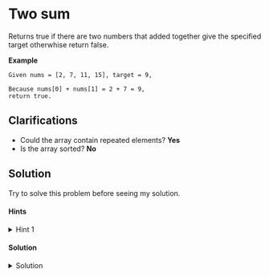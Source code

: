# Two sum

Returns true if there are two numbers that added together give the specified target otherwhise return false.

**Example**

```
Given nums = [2, 7, 11, 15], target = 9,

Because nums[0] + nums[1] = 2 + 7 = 9,
return true.
```

## Clarifications

- Could the array contain repeated elements? **Yes**
- Is the array sorted? **No**

## Solution

Try to solve this problem before seeing my solution.

#### Hints
<details><summary>Hint 1</summary>
<p>
Did you try to use a HashSet for lookups?
</p>
</details>

#### Solution
<details><summary>Solution</summary>
<p>

For this solution I iterate over the array only once, and for each element in the array I look for the complement in a hashset called seen. If the hashset does not contain the complement then I add the current element to the hashset.

```python
def solution(arr, target):
    seen = set() # This hashset contains the element that I already seen.
    for num in arr: # I iterate over each element in the array.
        complement = target - num # I calculate the complement for the current element.
        if complement in seen: # If I already seen this complement return true.
            return True
        seen.add(num) # Otherwise I add the current number to the seen hashset.
    return False # If there are no more elements then I return false.
```

This solution iterates over the array only once, so the time complexity is linear time O(n).
</p>
</details>
